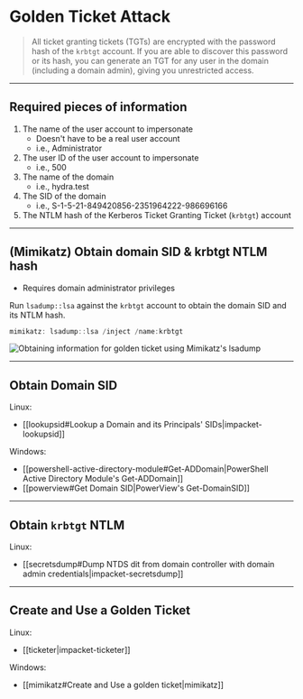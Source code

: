 # Golden Ticket Attack

> All ticket granting tickets (TGTs) are encrypted with the password hash of the `krbtgt` account. If you are able to discover this password or its hash, you can generate an TGT for any user in the domain (including a domain admin), giving you unrestricted access.

---

## Required pieces of information

1. The name of the user account to impersonate
    - Doesn't have to be a real user account
    - i.e., Administrator
2. The user ID of the user account to impersonate
    - i.e., 500
3. The name of the domain
    - i.e., hydra.test
4. The SID of the domain
    - i.e., S-1-5-21-849420856-2351964222-986696166
5. The NTLM hash of the Kerberos Ticket Granting Ticket (`krbtgt`) account

---

## (Mimikatz) Obtain domain SID & krbtgt NTLM hash

- Requires domain administrator privileges

Run `lsadump::lsa` against the `krbtgt` account to obtain the domain SID and its NTLM hash.

```powershell
mimikatz: lsadump::lsa /inject /name:krbtgt
```

![Obtaining information for golden ticket using Mimikatz's lsadump](golden-ticket-lsadump.png)

---

## Obtain Domain SID

Linux:
- [[lookupsid#Lookup a Domain and its Principals' SIDs|impacket-lookupsid]]

Windows:
- [[powershell-active-directory-module#Get-ADDomain|PowerShell Active Directory Module's Get-ADDomain]]
- [[powerview#Get Domain SID|PowerView's Get-DomainSID]]

---

## Obtain `krbtgt` NTLM

Linux:
- [[secretsdump#Dump NTDS dit from domain controller with domain admin credentials|impacket-secretsdump]]

---

## Create and Use a Golden Ticket

Linux:
- [[ticketer|impacket-ticketer]]

Windows:
- [[mimikatz#Create and Use a golden ticket|mimikatz]]
